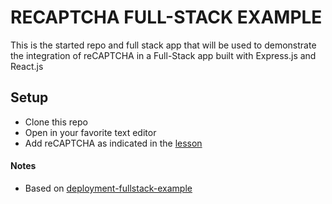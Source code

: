 # RECAPTCHA FULL-STACK EXAMPLE

This is the started repo and full stack app that will be used to demonstrate the integration of reCAPTCHA in a Full-Stack app built with Express.js and React.js


## Setup
* Clone this repo
* Open in your favorite text editor
* Add reCAPTCHA as indicated in the [lesson](/#todo-do)

#### Notes
* Based on [deployment-fullstack-example](https://github.com/alejo4373/deployment-fullstack-example)
